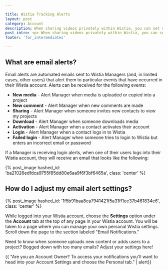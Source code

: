 ```yaml
---

title: Wistia Tracking Alerts
layout: post
category: Account
description: When sharing videos privately within Wistia, you can set up email alerts to stay in the know on how your contacts are navigating through your content. Learn more here!
post_intro: <p> When sharing videos privately within Wistia, you can set up email alerts to stay in the know on how your contacts are navigating through your content. </p>
footer: 'for_intermediates'

---
```


## What are email alerts? ##

Email alerts are automated emails sent to Wistia Managers (and, in limited cases, other users) that alert them to particular events that have occurred in their Wistia account.  Alerts can be received for the following events:

*  **New media** - Alert Manager when media is uploaded or copied into a project
*  **New comment** - Alert Manager when new comments are made
*  **Sharing** - Alert Manager when someone invites new contacts to view my projects
*  **Download** - Alert Manager when someone downloads media
*  **Activation** - Alert Manager when a contact activates their account
*  **Login** - Alert Manager when a contact logs in to Wistia
*  **Failed login** - Alert Manager when someone tries to login to Wistia but enters an incorrect email or password

If a Manager is receiving login alerts, when one of their users logs into their Wistia account, they will receive an email that looks like the following:

{% post_image hashed_id: 'ba21026edfdca9755f85dd80e6aa9f6f3bf6465a', class: 'center' %}

## How do I adjust my email alert settings?

{% post_image hashed_id: '1f5b91baa8ca7941421f5a31ff1ee37b461834e6', class: 'center' %}

While logged into your Wistia account, choose the **Settings** option under the **Account** tab at the top of any page in your Wistia account. You will be taken to a page where you can manage your own personal Wistia settings.  Scroll down the page to the section labeled "Email Notifications."

Need to know when someone uploads new content or adds users to a project? Bogged down with too many emails? Adjust your settings here!

{{ "Are you an Account Owner? To access your notifications you'll want to head into your Account Settings and choose the Personal tab." | alert}}
